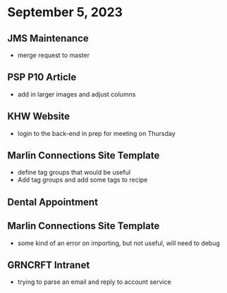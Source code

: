 # September 5, 2023

## JMS Maintenance
- merge request to master

## PSP P10 Article
- add in larger images and adjust columns

## KHW Website
- login to the back-end in prep for meeting on Thursday

## Marlin Connections Site Template
- define tag groups that would be useful
- Add tag groups and add some tags to recipe

## Dental Appointment

## Marlin Connections Site Template
- some kind of an error on importing, but not useful, will need to debug

## GRNCRFT Intranet
- trying to parse an email and reply to account service
